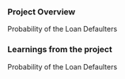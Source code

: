 ### Project Overview

 Probability of the Loan Defaulters


### Learnings from the project

 Probability of the Loan Defaulters


